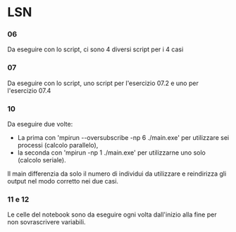 # LSN

### 06
Da eseguire con lo script, ci sono 4 diversi script per i 4 casi

### 07
Da eseguire con lo script, uno script per l'esercizio 07.2 e uno per l'esercizio 07.4

### 10
Da eseguire due volte:

- La prima con 'mpirun --oversubscribe -np 6 ./main.exe' per utilizzare sei processi (calcolo parallelo),
- la seconda con 'mpirun -np 1 ./main.exe' per utilizzarne uno solo (calcolo seriale).

Il main differenzia da solo il numero di individui da utilizzare e reindirizza gli output nel modo corretto nei due casi.

### 11 e 12 
Le celle del notebook sono da eseguire ogni volta dall'inizio alla fine per non sovrascrivere variabili. 
